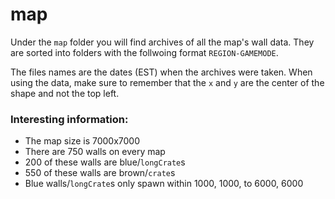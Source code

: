 # map
Under the `map` folder you will find archives of all the map's wall data. They are sorted into folders with the follwoing format `REGION-GAMEMODE`.

The files names are the dates (EST) when the archives were taken. When using the data, make sure to remember that the `x` and `y` are the center of the shape and not the top left.

### Interesting information:
* The map size is 7000x7000
* There are 750 walls on every map
* 200 of these walls are blue/`longCrate`s
* 550 of these walls are brown/`crate`s
* Blue walls/`longCrate`s only spawn within 1000, 1000, to 6000, 6000
